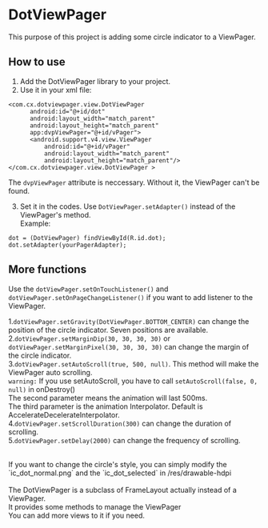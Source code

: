 # DotViewPager

  This purpose of this project is adding some circle indicator to a ViewPager.

## How to use

  1. Add the DotViewPager library to your project.
  2. Use it in your xml file:
  
  ```
  <com.cx.dotviewpager.view.DotViewPager 
        android:id="@+id/dot"
        android:layout_width="match_parent"
        android:layout_height="match_parent"
        app:dvpViewPager="@+id/vPager">
        <android.support.v4.view.ViewPager
            android:id="@+id/vPager"
            android:layout_width="match_parent"
            android:layout_height="match_parent"/>
  </com.cx.dotviewpager.view.DotViewPager >
  ```
  The `dvpViewPager` attribute is neccessary. Without it, the ViewPager can't be found.
  
  3. Set it in the codes. Use `DotViewPager.setAdapter()` instead of the ViewPager's method. 
  <br>Example:
  ```
  dot = (DotViewPager) findViewById(R.id.dot);
  dot.setAdapter(yourPagerAdapter);
  ```
  
## More functions
  Use the `dotViewPager.setOnTouchListener()` and `dotViewPager.setOnPageChangeListener()` if you want to add listener to the ViewPager.<br>

  1.`dotViewPager.setGravity(DotViewPager.BOTTOM_CENTER)` can change the position of the circle indicator. Seven positions are available.<br>
  2.`dotViewPager.setMarginDip(30, 30, 30, 30)` or `dotViewPager.setMarginPixel(30, 30, 30, 30)` can change the margin of the circle indicator.<br>
  3.`dotViewPager.setAutoScroll(true, 500, null)`. This method will make the ViewPager auto scrolling.<br>
     `warning:` If you use setAutoScroll, you have to call `setAutoScroll(false, 0, null)` in onDestroy()<br>
     The second parameter means the animation will last 500ms.<br>
     The third parameter is the animation Interpolator. Default is AccelerateDecelerateInterpolator.<br>
  4.`dotViewPager.setScrollDuration(300)` can change the duration of scrolling.<br>
  5.`dotViewPager.setDelay(2000)` can change the frequency of scrolling.<br>
  
  <br>
  If you want to change the circle's style, you can simply modify the `ic_dot_normal.png` and the `ic_dot_selected` in /res/drawable-hdpi<br>
  <br>
  The DotViewPager is a subclass of FrameLayout actually instead of a ViewPager.<br>
  It provides some methods to manage the ViewPager<br>
  You can add more views to it if you need.<br>
